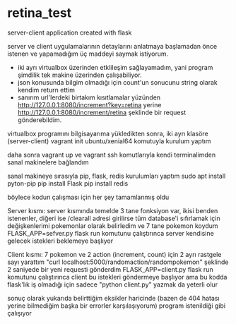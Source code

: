 # retina_test
server-client application created with flask

server ve client uygulamalarının detaylarını anlatmaya başlamadan önce istenen ve yapamadığım üç maddeyi saymak istiyorum.
* iki ayrı virtualbox üzerinden etklileşim sağlayamadım, yani program şimdilik tek makine üzerinden çalışabiliyor.
* json konusunda bilgim olmadığı için count'un sonucunu string olarak kendim return ettim
* sanırım url'lerdeki birtakım kısıtlamalar yüzünden  http://127.0.0.1:8080/increment?key=retina yerine  http://127.0.0.1:8080/increment/retina şeklinde bir request gönderebildim.

virtualbox programını bilgisayarıma yükledikten sonra, iki ayrı klasöre (server-client) vagrant init ubuntu/xenial64 komutuyla kurulum yaptım

daha sonra vagrant up ve vagrant ssh komutlarıyla kendi terminalimden sanal makinelere bağlandım

sanal makineye sırasıyla pip, flask, redis kurulumları yaptım
sudo apt install pyton-pip
pip install Flask
pip install redis

böylece kodun çalışması için her şey tamamlanmış oldu

Server kısmı:
server kısmında temelde 3 tane fonksiyon var, ikisi benden istenenler, diğeri ise /clearall adresi girilirse tüm database'i sıfırlamak için
değişkenlerimi pokemonlar olarak belirledim ve 7 tane pokemon koydum
FLASK_APP=sefver.py flask run komutunu çalıştırınca server kendisine gelecek istekleri beklemeye başlıyor

Client kısmı:
7 pokemon ve 2 action (increment, count) için 2 ayrı rastgele sayı yarattım
"curl localhost:5000/randomaction/randompokemon" şeklinde 2 saniyede bir yeni requesti gönderdim
FLASK_APP=client.py flask run komutunu çalıştırınca client bu istekleri göndermeye başlıyor ama bu kodda flask'lık iş olmadığı için sadece "python client.py" yazmak da yeterli olur

sonuç olarak yukarıda belirttiğim eksikler haricinde (bazen de 404 hatası yerine bilmediğim başka bir errorler karşılaşıyorum) program istenildiği gibi çalışıyor
